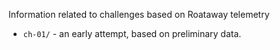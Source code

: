 Information related to challenges based on Roataway telemetry

- `ch-01/` - an early attempt, based on preliminary data.